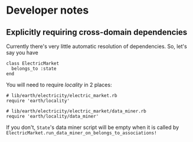 # Developer notes

## Explicitly requiring cross-domain dependencies

Currently there's very little automatic resolution of dependencies. So, let's say you have

    class ElectricMarket
      belongs_to :state
    end

You will need to require *locality* in 2 places:

    # lib/earth/electricity/electric_market.rb
    require 'earth/locality'

    # lib/earth/electricity/electric_market/data_miner.rb
    require 'earth/locality/data_miner'

If you don't, `State`'s data miner script will be empty when it is called by `ElectricMarket.run_data_miner_on_belongs_to_associations!`
